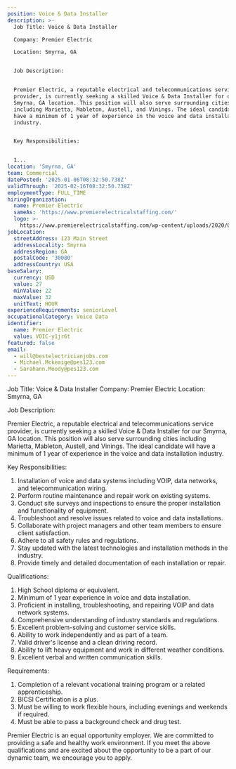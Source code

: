 ```yaml
---
position: Voice & Data Installer
description: >-
  Job Title: Voice & Data Installer

  Company: Premier Electric

  Location: Smyrna, GA


  Job Description:


  Premier Electric, a reputable electrical and telecommunications service
  provider, is currently seeking a skilled Voice & Data Installer for our
  Smyrna, GA location. This position will also serve surrounding cities
  including Marietta, Mableton, Austell, and Vinings. The ideal candidate will
  have a minimum of 1 year of experience in the voice and data installation
  industry.


  Key Responsibilities:


  1...
location: 'Smyrna, GA'
team: Commercial
datePosted: '2025-01-06T08:32:50.738Z'
validThrough: '2025-02-16T08:32:50.738Z'
employmentType: FULL_TIME
hiringOrganization:
  name: Premier Electric
  sameAs: 'https://www.premierelectricalstaffing.com/'
  logo: >-
    https://www.premierelectricalstaffing.com/wp-content/uploads/2020/05/Premier-Electrical-Staffing-logo.png
jobLocation:
  streetAddress: 123 Main Street
  addressLocality: Smyrna
  addressRegion: GA
  postalCode: '30080'
  addressCountry: USA
baseSalary:
  currency: USD
  value: 27
  minValue: 22
  maxValue: 32
  unitText: HOUR
experienceRequirements: seniorLevel
occupationalCategory: Voice Data
identifier:
  name: Premier Electric
  value: VOIC-y1jr6t
featured: false
email:
  - will@bestelectricianjobs.com
  - Michael.Mckeaige@pes123.com
  - Sarahann.Moody@pes123.com
---
```




Job Title: Voice & Data Installer
Company: Premier Electric
Location: Smyrna, GA

Job Description:

Premier Electric, a reputable electrical and telecommunications service provider, is currently seeking a skilled Voice & Data Installer for our Smyrna, GA location. This position will also serve surrounding cities including Marietta, Mableton, Austell, and Vinings. The ideal candidate will have a minimum of 1 year of experience in the voice and data installation industry.

Key Responsibilities:

1. Installation of voice and data systems including VOIP, data networks, and telecommunication wiring.
2. Perform routine maintenance and repair work on existing systems.
3. Conduct site surveys and inspections to ensure the proper installation and functionality of equipment.
4. Troubleshoot and resolve issues related to voice and data installations.
5. Collaborate with project managers and other team members to ensure client satisfaction.
6. Adhere to all safety rules and regulations.
7. Stay updated with the latest technologies and installation methods in the industry.
8. Provide timely and detailed documentation of each installation or repair.

Qualifications:

1. High School diploma or equivalent.
2. Minimum of 1 year experience in voice and data installation.
3. Proficient in installing, troubleshooting, and repairing VOIP and data network systems.
4. Comprehensive understanding of industry standards and regulations.
5. Excellent problem-solving and customer service skills.
6. Ability to work independently and as part of a team.
7. Valid driver's license and a clean driving record.
8. Ability to lift heavy equipment and work in different weather conditions.
9. Excellent verbal and written communication skills.

Requirements:

1. Completion of a relevant vocational training program or a related apprenticeship.
2. BICSI Certification is a plus.
3. Must be willing to work flexible hours, including evenings and weekends if required.
4. Must be able to pass a background check and drug test.

Premier Electric is an equal opportunity employer. We are committed to providing a safe and healthy work environment. If you meet the above qualifications and are excited about the opportunity to be a part of our dynamic team, we encourage you to apply.
